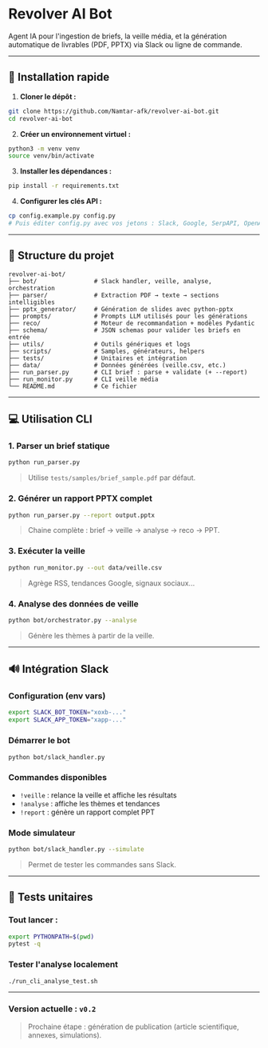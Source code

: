 # Revolver AI Bot

Agent IA pour l'ingestion de briefs, la veille média, et la génération automatique de livrables (PDF, PPTX) via Slack ou ligne de commande.

---

## 🚀 Installation rapide

1. **Cloner le dépôt :**

```bash
git clone https://github.com/Namtar-afk/revolver-ai-bot.git
cd revolver-ai-bot
```

2. **Créer un environnement virtuel :**

```bash
python3 -m venv venv
source venv/bin/activate
```

3. **Installer les dépendances :**

```bash
pip install -r requirements.txt
```

4. **Configurer les clés API :**

```bash
cp config.example.py config.py
# Puis éditer config.py avec vos jetons : Slack, Google, SerpAPI, OpenAI...
```

---

## 📁 Structure du projet

```
revolver-ai-bot/
├── bot/                # Slack handler, veille, analyse, orchestration
├── parser/             # Extraction PDF → texte → sections intelligibles
├── pptx_generator/     # Génération de slides avec python-pptx
├── prompts/            # Prompts LLM utilisés pour les générations
├── reco/               # Moteur de recommandation + modèles Pydantic
├── schema/             # JSON schemas pour valider les briefs en entrée
├── utils/              # Outils génériques et logs
├── scripts/            # Samples, générateurs, helpers
├── tests/              # Unitaires et intégration
├── data/               # Données générées (veille.csv, etc.)
├── run_parser.py       # CLI brief : parse + validate (+ --report)
├── run_monitor.py      # CLI veille média
└── README.md           # Ce fichier
```

---

## 💻 Utilisation CLI

### 1. Parser un brief statique

```bash
python run_parser.py
```

> Utilise `tests/samples/brief_sample.pdf` par défaut.

### 2. Générer un rapport PPTX complet

```bash
python run_parser.py --report output.pptx
```

> Chaine complète : brief → veille → analyse → reco → PPT.

### 3. Exécuter la veille

```bash
python run_monitor.py --out data/veille.csv
```

> Agrège RSS, tendances Google, signaux sociaux...

### 4. Analyse des données de veille

```bash
python bot/orchestrator.py --analyse
```

> Génère les thèmes à partir de la veille.

---

## 🔊 Intégration Slack

### Configuration (env vars)

```bash
export SLACK_BOT_TOKEN="xoxb-..."
export SLACK_APP_TOKEN="xapp-..."
```

### Démarrer le bot

```bash
python bot/slack_handler.py
```

### Commandes disponibles

* `!veille` : relance la veille et affiche les résultats
* `!analyse` : affiche les thèmes et tendances
* `!report` : génère un rapport complet PPT

### Mode simulateur

```bash
python bot/slack_handler.py --simulate
```

> Permet de tester les commandes sans Slack.

---

## 🧪 Tests unitaires

### Tout lancer :

```bash
export PYTHONPATH=$(pwd)
pytest -q
```

### Tester l'analyse localement

```bash
./run_cli_analyse_test.sh
```

---

### Version actuelle : `v0.2`

> Prochaine étape : génération de publication (article scientifique, annexes, simulations).
